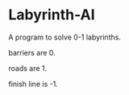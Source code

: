 # Labyrinth-AI
A program to solve 0-1 labyrinths.

barriers are 0.

roads are 1.

finish line is -1.
